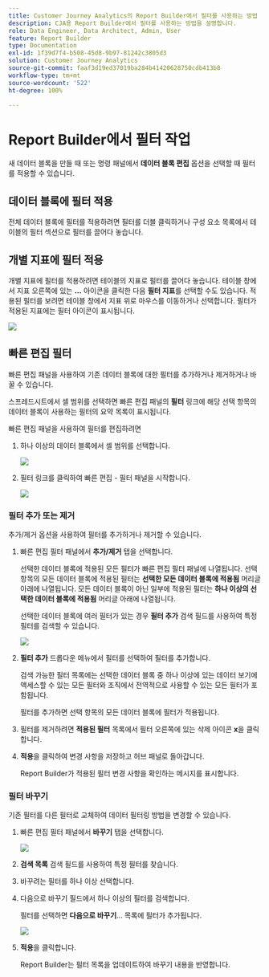 ```yaml
---
title: Customer Journey Analytics의 Report Builder에서 필터를 사용하는 방법
description: CJA용 Report Builder에서 필터를 사용하는 방법을 설명합니다.
role: Data Engineer, Data Architect, Admin, User
feature: Report Builder
type: Documentation
exl-id: 1f39d7f4-b508-45d8-9b97-81242c3805d3
solution: Customer Journey Analytics
source-git-commit: faaf3d19ed37019ba284b41420628750cdb413b8
workflow-type: tm+mt
source-wordcount: '522'
ht-degree: 100%

---
```


# Report Builder에서 필터 작업

새 데이터 블록을 만들 때 또는 명령 패널에서 **데이터 블록 편집** 옵션을 선택할 때 필터를 적용할 수 있습니다.

## 데이터 블록에 필터 적용

전체 데이터 블록에 필터를 적용하려면 필터를 더블 클릭하거나 구성 요소 목록에서 테이블의 필터 섹션으로 필터를 끌어다 놓습니다.

## 개별 지표에 필터 적용

개별 지표에 필터를 적용하려면 테이블의 지표로 필터를 끌어다 놓습니다. 테이블 창에서 지표 오른쪽에 있는 **...** 아이콘을 클릭한 다음 **필터 지표**&#x200B;를 선택할 수도 있습니다. 적용된 필터를 보려면 테이블 창에서 지표 위로 마우스를 이동하거나 선택합니다. 필터가 적용된 지표에는 필터 아이콘이 표시됩니다.

<!-- ![](./assets/image24.png) -->

![](./assets/filter_by.png)

## 빠른 편집 필터

빠른 편집 패널을 사용하여 기존 데이터 블록에 대한 필터를 추가하거나 제거하거나 바꿀 수 있습니다.

스프레드시트에서 셀 범위를 선택하면 빠른 편집 패널의 **필터** 링크에 해당 선택 항목의 데이터 블록이 사용하는 필터의 요약 목록이 표시됩니다.

빠른 편집 패널을 사용하여 필터를 편집하려면

1. 하나 이상의 데이터 블록에서 셀 범위를 선택합니다.

   ![](./assets/select_multiple_dbs.png)

1. 필터 링크를 클릭하여 빠른 편집 - 필터 패널을 시작합니다.

   ![](./assets/quick_edit_filters.png)

### 필터 추가 또는 제거

추가/제거 옵션을 사용하여 필터를 추가하거나 제거할 수 있습니다.

1. 빠른 편집 필터 패널에서 **추가/제거** 탭을 선택합니다.

   선택한 데이터 블록에 적용된 모든 필터가 빠른 편집 필터 패널에 나열됩니다. 선택 항목의 모든 데이터 블록에 적용된 필터는 **선택한 모든 데이터 블록에 적용됨** 머리글 아래에 나열됩니다. 모든 데이터 블록이 아닌 일부에 적용된 필터는 **하나 이상의 선택한 데이터 블록에 적용됨** 머리글 아래에 나열됩니다.

   선택한 데이터 블록에 여러 필터가 있는 경우 **필터 추가** 검색 필드를 사용하여 특정 필터를 검색할 수 있습니다.

   ![](./assets/add_filter.png)

1. **필터 추가** 드롭다운 메뉴에서 필터를 선택하여 필터를 추가합니다.

   검색 가능한 필터 목록에는 선택한 데이터 블록 중 하나 이상에 있는 데이터 보기에 액세스할 수 있는 모든 필터와 조직에서 전역적으로 사용할 수 있는 모든 필터가 포함됩니다.

   필터를 추가하면 선택 항목의 모든 데이터 블록에 필터가 적용됩니다.

1. 필터를 제거하려면 **적용된 필터** 목록에서 필터 오른쪽에 있는 삭제 아이콘 **x**&#x200B;을 클릭합니다.

1. **적용**&#x200B;을 클릭하여 변경 사항을 저장하고 허브 패널로 돌아갑니다.

   Report Builder가 적용된 필터 변경 사항을 확인하는 메시지를 표시합니다.

### 필터 바꾸기

기존 필터를 다른 필터로 교체하여 데이터 필터링 방법을 변경할 수 있습니다.

1. 빠른 편집 필터 패널에서 **바꾸기** 탭을 선택합니다.

   ![](./assets/replace_filter.png)

1. **검색 목록** 검색 필드를 사용하여 특정 필터를 찾습니다.

1. 바꾸려는 필터를 하나 이상 선택합니다.

1. 다음으로 바꾸기 필드에서 하나 이상의 필터를 검색합니다.

   필터를 선택하면 **다음으로 바꾸기**... 목록에 필터가 추가됩니다.

   ![](./assets/replace_screen_new.png)

1. **적용**&#x200B;을 클릭합니다.

   Report Builder는 필터 목록을 업데이트하여 바꾸기 내용을 반영합니다.
